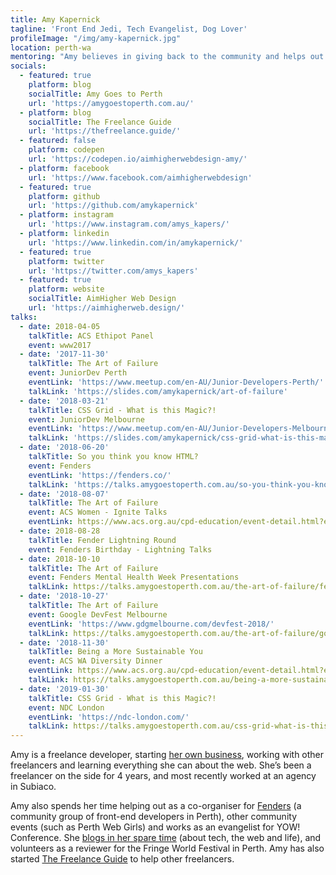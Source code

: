 ```yaml
---
title: Amy Kapernick
tagline: 'Front End Jedi, Tech Evangelist, Dog Lover'
profileImage: "/img/amy-kapernick.jpg"
location: perth-wa
mentoring: "Amy believes in giving back to the community and helps out as a mentor at a variety of different events including Perth Web Girls and Node Girls Perth. She's also spoken at multiple JuniorDev meetups and enjoys spending time encouraging new and junior developers.\r"
socials:
  - featured: true
    platform: blog
    socialTitle: Amy Goes to Perth
    url: 'https://amygoestoperth.com.au/'
  - platform: blog
    socialTitle: The Freelance Guide
    url: 'https://thefreelance.guide/'
  - featured: false
    platform: codepen
    url: 'https://codepen.io/aimhigherwebdesign-amy/'
  - platform: facebook
    url: 'https://www.facebook.com/aimhigherwebdesign'
  - featured: true
    platform: github
    url: 'https://github.com/amykapernick'
  - platform: instagram
    url: 'https://www.instagram.com/amys_kapers/'
  - platform: linkedin
    url: 'https://www.linkedin.com/in/amykapernick/'
  - featured: true
    platform: twitter
    url: 'https://twitter.com/amys_kapers'
  - featured: true
    platform: website
    socialTitle: AimHigher Web Design
    url: 'https://aimhigherweb.design/'
talks:
  - date: 2018-04-05
    talkTitle: ACS Ethipot Panel
    event: www2017
  - date: '2017-11-30'
    talkTitle: The Art of Failure
    event: JuniorDev Perth
    eventLink: 'https://www.meetup.com/en-AU/Junior-Developers-Perth/'
    talkLink: 'https://slides.com/amykapernick/art-of-failure'
  - date: '2018-03-21'
    talkTitle: CSS Grid - What is this Magic?!
    event: JuniorDev Melbourne
    eventLink: 'https://www.meetup.com/en-AU/Junior-Developers-Melbourne/'
    talkLink: 'https://slides.com/amykapernick/css-grid-what-is-this-magic'
  - date: '2018-06-20'
    talkTitle: So you think you know HTML?
    event: Fenders
    eventLink: 'https://fenders.co/'
    talkLink: 'https://talks.amygoestoperth.com.au/so-you-think-you-know-html'
  - date: '2018-08-07'
    talkTitle: The Art of Failure
    event: ACS Women - Ignite Talks
    eventLink: https://www.acs.org.au/cpd-education/event-detail.html?eventId=70190000001tRXfAAM
  - date: 2018-08-28
    talkTitle: Fender Lightning Round
    event: Fenders Birthday - Lightning Talks
  - date: 2018-10-10
    talkTitle: The Art of Failure
    event: Fenders Mental Health Week Presentations
    talkLink: https://talks.amygoestoperth.com.au/the-art-of-failure/fenders-mental-health-week-2018.html
  - date: '2018-10-27'
    talkTitle: The Art of Failure
    event: Google DevFest Melbourne
    eventLink: 'https://www.gdgmelbourne.com/devfest-2018/'
    talkLink: https://talks.amygoestoperth.com.au/the-art-of-failure/google-devfest-melbourne-2018.html
  - date: '2018-11-30'
    talkTitle: Being a More Sustainable You
    event: ACS WA Diversity Dinner
    eventLink: https://www.acs.org.au/cpd-education/event-detail.html?eventId=70190000001tRYnAAM
    talkLink: https://talks.amygoestoperth.com.au/being-a-more-sustainable-you/acs-diversity-dinner.html
  - date: '2019-01-30'
    talkTitle: CSS Grid - What is this Magic?!
    event: NDC London
    eventLink: 'https://ndc-london.com/'
    talkLink: https://talks.amygoestoperth.com.au/css-grid-what-is-this-magic/ndc-london.html
---
```

Amy is a freelance developer, starting [her own business](https://aimhigherweb.design), working with other freelancers and learning everything she can about the web. She’s been a freelancer on the side for 4 years, and most recently worked at an agency in Subiaco.

Amy also spends her time helping out as a co-organiser for [Fenders](https://fenders.co/) (a community group of front-end developers in Perth), other community events (such as Perth Web Girls) and works as an evangelist for YOW! Conference. She [blogs in her spare time](https://amygoestoperth.com.au/) (about tech, the web and life), and volunteers as a reviewer for the Fringe World Festival in Perth. Amy has also started [The Freelance Guide](https://thefreelance.guide/) to help other freelancers.